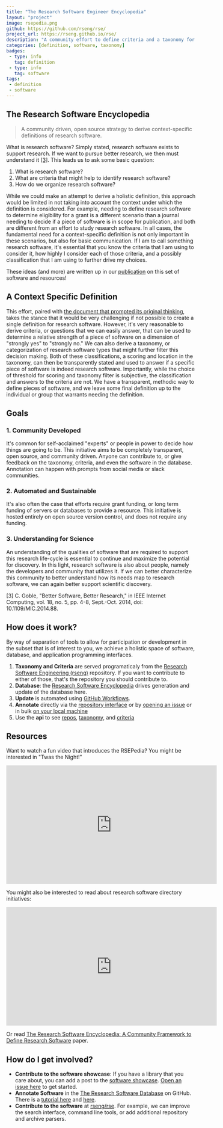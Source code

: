 ```yaml
---
title: "The Research Software Engineer Encyclopedia"
layout: "project"
image: rsepedia.png
github: https://github.com/rseng/rse/
project_url: https://rseng.github.io/rse/
description: "A community effort to define criteria and a taxonomy for research software."
categories: [definition, software, taxonomy]
badges:
 - type: info
   tag: definition
 - type: info
   tag: software
tags:
 - definition
 - software
---
```


## The Research Software Encyclopedia

> A community driven, open source strategy to derive context-specific definitions of research software.

What is research software? Simply stated, research software exists to support
research. If we want to pursue better research, we then must understand it [[3]](#ref).
This leads us to ask some basic question:

 1. What is research software?
 2. What are criteria that might help to identify research software?
 3. How do we organize research software?

While we could make an attempt to derive a holistic definition, this approach 
would be limited in not taking into account the context under which the definition
is considered. For example, needing to define research software to determine
eligibility for a grant is a different scenario than a journal needing
to decide if a piece of software is in scope for publication, and both
are different from an effort to study research software. In all cases, 
the fundamental need for a context-specific definition is not only important in these
scenarios, but also for basic communication. If I am to call something research
software, it's essential that you know the criteria that I am using to consider it,
how highly I consider each of those criteria, and a possibly classification
that I am using to further drive my choices.

These ideas (and more) are written up in our [publication](https://openresearchsoftware.metajnl.com/article/10.5334/jors.359/)
on this set of software and resources!

## A Context Specific Definition

This effort, paired with [the document that prompted its original thinking](https://docs.google.com/document/d/1wDb0udH9OrFWrMBsAVb8RrUMCKKRHoyEep7yveJ1d0k/edit), takes the stance that it would be
very challenging if not possible to create a single definition for research software.
However, it's very reasonable to derive criteria, or questions that we can easily
answer, that can be used to determine a relative strength of a piece of software
on a dimension of "strongly yes" to "strongly no." We can also derive a taxonomy,
or categorization of research software types that might further filter this decision
making. Both of these classifications, a scoring and location in the taxonomy,
can then be transparently stated and used to answer if a specific piece of software
is indeed research software. Importantly, while the choice of threshold for scoring
and taxonomy filter is subjective, the classification and answers to the criteria
are not. We have a transparent, methodic way to define pieces of software, and we leave
some final definition up to the individual or group that warrants needing the definition.

## Goals

### 1. Community Developed

It's common for self-acclaimed "experts" or people in power to decide how things are going
to be. This initiative aims to be completely transparent, open source, and community driven.
Anyone can contribute to, or give feedback on the taxonomy, criteria, and even the software
in the database. Annotation can happen with prompts from social media or slack communities.

### 2. Automated and Sustainable

It's also often the case that efforts require grant funding, or long term funding of 
servers or databases to provide a resource. This initiative is hosted entirely on open
source version control, and does not require any funding.

### 3. Understanding for Science

An understanding of the qualities of software that are required to support 
this research life-cycle is essential to continue and maximize the potential for discovery. 
In this light, research software is also about people, namely the developers and 
community that utilizes it. If we can better characterize this community to 
better understand how its needs map to research software, we can again better support scientific discovery.

<a id="ref">

[3] C. Goble, "Better Software, Better Research," in IEEE Internet Computing, vol. 18, no. 5, pp. 4-8, Sept.-Oct. 2014, doi: 10.1109/MIC.2014.88.

## How does it work?

By way of separation of tools to allow for participation or development in the subset that is of interest to you, we achieve a holistic space of software, database, and application programming interfaces.

 1. **Taxonomy and Criteria** are served programaticaly from the [Research Software Engineering (rseng)](https://rseng.github.io/rseng) repository. If you want to contribute to either of those, that's the repository you should contribute to.
 2. **Database**: the [Research Software Encyclopedia](https://github.com/rseng/rse) drives generation and update of the database here.
 3. **Update** is automated using [GitHub Workflows](https://github.com/rseng/software/tree/master/.github/workflows).
 4. **Annotate** directly via the [repository interface](https://rseng.github.io/software/) or by [opening an issue](https://github.com/rseng/software/issues/new/choose) or in bulk [on your local machine](https://rseng.github.io/rse/tutorials/annotation/) 
 5. Use the **api** to see [repos](https://rseng.github.io/software/api/repos/index.json), [taxonomy](https://rseng.github.io/software/api/taxonomy/index.json), and [criteria](https://rseng.github.io/software/api/criteria/index.json)

## Resources

Want to watch a fun video that introduces the RSEPedia? You might be interested in "Twas the Night!"

<iframe width="560" height="315" src="https://www.youtube.com/embed/qoTLJ3X23oQ" frameborder="0" allow="accelerometer; autoplay; clipboard-write; encrypted-media; gyroscope; picture-in-picture" allowfullscreen></iframe>

You might also be interested to read about research software directory initiatives:

<iframe width="560" height="315" src="https://www.youtube.com/embed/Rky9OWSzYb0" frameborder="0" allow="accelerometer; autoplay; clipboard-write; encrypted-media; gyroscope; picture-in-picture" allowfullscreen></iframe>

Or read [The Research Software Encyclopedia: A Community Framework to Define Research Software](https://openresearchsoftware.metajnl.com/article/10.5334/jors.359/) paper.

## How do I get involved?

 - **Contribute to the software showcase**: If you have a library that you care about, you can add a post to the [software showcase](https://rseng.github.io/rseng/blog/).  [Open an issue here](https://github.com/rseng/rseng/issues/) to get started.
 - **Annotate Software** in the [The Research Software Database](https://github.com/rseng/software) on GitHub. There is a [tutorial here](https://rseng.github.io/rse/tutorials/annotation/) and [here](https://rseng.github.io/rse/tutorials/annotation/).
 - **Contribute to the software** at [rseng/rse](https://rseng.github.io/rse). For example, we can improve the search interface, command line tools, or add additional repository and archive parsers.

